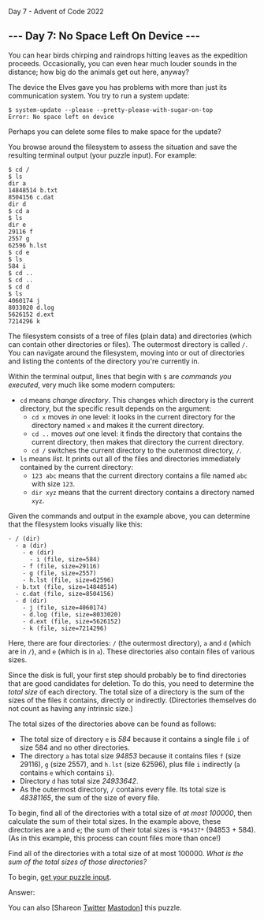 



Day 7 - Advent of Code 2022









--- Day 7: No Space Left On Device ---
--------------------------------------

You can hear birds chirping and raindrops hitting leaves as the expedition proceeds. Occasionally, you can even hear much louder sounds in the distance; how big do the animals get out here, anyway?


The device the Elves gave you has problems with more than just its communication system. You try to run a system update:



```
$ system-update --please --pretty-please-with-sugar-on-top
Error: No space left on device

```

Perhaps you can delete some files to make space for the update?


You browse around the filesystem to assess the situation and save the resulting terminal output (your puzzle input). For example:



```
$ cd /
$ ls
dir a
14848514 b.txt
8504156 c.dat
dir d
$ cd a
$ ls
dir e
29116 f
2557 g
62596 h.lst
$ cd e
$ ls
584 i
$ cd ..
$ cd ..
$ cd d
$ ls
4060174 j
8033020 d.log
5626152 d.ext
7214296 k

```

The filesystem consists of a tree of files (plain data) and directories (which can contain other directories or files). The outermost directory is called `/`. You can navigate around the filesystem, moving into or out of directories and listing the contents of the directory you're currently in.


Within the terminal output, lines that begin with `$` are *commands you executed*, very much like some modern computers:


* `cd` means *change directory*. This changes which directory is the current directory, but the specific result depends on the argument:
	+ `cd x` moves *in* one level: it looks in the current directory for the directory named `x` and makes it the current directory.
	+ `cd ..` moves *out* one level: it finds the directory that contains the current directory, then makes that directory the current directory.
	+ `cd /` switches the current directory to the outermost directory, `/`.
* `ls` means *list*. It prints out all of the files and directories immediately contained by the current directory:
	+ `123 abc` means that the current directory contains a file named `abc` with size `123`.
	+ `dir xyz` means that the current directory contains a directory named `xyz`.


Given the commands and output in the example above, you can determine that the filesystem looks visually like this:



```
- / (dir)
  - a (dir)
    - e (dir)
      - i (file, size=584)
    - f (file, size=29116)
    - g (file, size=2557)
    - h.lst (file, size=62596)
  - b.txt (file, size=14848514)
  - c.dat (file, size=8504156)
  - d (dir)
    - j (file, size=4060174)
    - d.log (file, size=8033020)
    - d.ext (file, size=5626152)
    - k (file, size=7214296)

```

Here, there are four directories: `/` (the outermost directory), `a` and `d` (which are in `/`), and `e` (which is in `a`). These directories also contain files of various sizes.


Since the disk is full, your first step should probably be to find directories that are good candidates for deletion. To do this, you need to determine the *total size* of each directory. The total size of a directory is the sum of the sizes of the files it contains, directly or indirectly. (Directories themselves do not count as having any intrinsic size.)


The total sizes of the directories above can be found as follows:


* The total size of directory `e` is *584* because it contains a single file `i` of size 584 and no other directories.
* The directory `a` has total size *94853* because it contains files `f` (size 29116), `g` (size 2557), and `h.lst` (size 62596), plus file `i` indirectly (`a` contains `e` which contains `i`).
* Directory `d` has total size *24933642*.
* As the outermost directory, `/` contains every file. Its total size is *48381165*, the sum of the size of every file.


To begin, find all of the directories with a total size of *at most 100000*, then calculate the sum of their total sizes. In the example above, these directories are `a` and `e`; the sum of their total sizes is `*95437*` (94853 + 584). (As in this example, this process can count files more than once!)


Find all of the directories with a total size of at most 100000. *What is the sum of the total sizes of those directories?*



To begin, [get your puzzle input](7/input).


Answer:  


You can also [Shareon
 [Twitter](https://twitter.com/intent/tweet?text=%22No+Space+Left+On+Device%22+%2D+Day+7+%2D+Advent+of+Code+2022&url=https%3A%2F%2Fadventofcode%2Ecom%2F2022%2Fday%2F7&related=ericwastl&hashtags=AdventOfCode)
[Mastodon](javascript:void(0);)] this puzzle.






